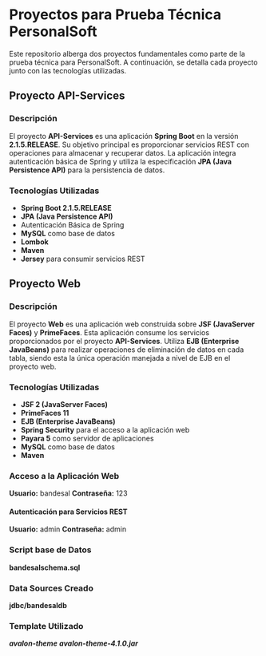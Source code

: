 # Proyectos para Prueba Técnica PersonalSoft

Este repositorio alberga dos proyectos fundamentales como parte de la prueba técnica para PersonalSoft. A continuación, se detalla cada proyecto junto con las tecnologías utilizadas.

## Proyecto API-Services

### Descripción
El proyecto **API-Services** es una aplicación **Spring Boot** en la versión **2.1.5.RELEASE**. Su objetivo principal es proporcionar servicios REST con operaciones para almacenar y recuperar datos. La aplicación integra autenticación básica de Spring y utiliza la especificación **JPA (Java Persistence API)** para la persistencia de datos.

### Tecnologías Utilizadas
- **Spring Boot 2.1.5.RELEASE**
- **JPA (Java Persistence API)**
- Autenticación Básica de Spring
- **MySQL** como base de datos
- **Lombok**
- **Maven**
- **Jersey** para consumir servicios REST

## Proyecto Web

### Descripción
El proyecto **Web** es una aplicación web construida sobre **JSF (JavaServer Faces)** y **PrimeFaces**. Esta aplicación consume los servicios proporcionados por el proyecto **API-Services**. Utiliza **EJB (Enterprise JavaBeans)** para realizar operaciones de eliminación de datos en cada tabla, siendo esta la única operación manejada a nivel de EJB en el proyecto web.

### Tecnologías Utilizadas
- **JSF 2 (JavaServer Faces)**
- **PrimeFaces 11**
- **EJB (Enterprise JavaBeans)**
- **Spring Security** para el acceso a la aplicación web
- **Payara 5** como servidor de aplicaciones
- **MySQL** como base de datos
- **Maven**

### Acceso a la Aplicación Web
**Usuario:** bandesal
**Contraseña:** 123

#### Autenticación para Servicios REST
**Usuario:** admin
**Contraseña:** admin

### Script base de Datos 
**bandesalschema.sql**

### Data Sources Creado
**jdbc/bandesaldb**

### Template Utilizado
***avalon-theme*** 
***avalon-theme-4.1.0.jar***